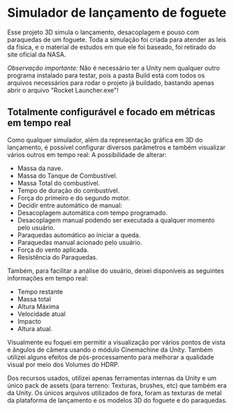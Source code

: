 # Simulador de lançamento de foguete

Esse projeto 3D simula o lançamento, desacoplagem e pouso com paraquedas de um foguete.
Toda a simulação foi criada para atender as leis da física, e o material de estudos em que ele foi baseado, foi retirado do site oficial da NASA.

 *Observação importante:*
Não é necessário ter a Unity nem qualquer outro programa instalado para testar, pois a pasta Build está com todos os arquivos necessários para rodar o projeto já buildado, bastando apenas abrir o arquivo "Rocket Launcher.exe"!

## Totalmente configurável e focado em métricas em tempo real
Como qualquer simulador, além da representação gráfica em 3D do lançamento, é possível configurar diversos parâmetros e também visualizar vários outros em tempo real:
A possibilidade de alterar:
 - Massa da nave.
 - Massa do Tanque de Combustível.
 - Massa Total do combustível.
 - Tempo de duração do combustível.
 - Força do primeiro e do segundo motor.
 - Decidir entre automático de manual:
  - Desacoplagem automática com tempo programado.
  - Desacoplagem manual podendo ser executada a qualquer momento pelo usuário.
  - Paraquedas automático ao iniciar a queda.
  - Paraquedas manual acionado pelo usuário.
 - Força do vento aplicada.
 - Resistência do Paraquedas.

 Também, para facilitar a análise do usuário, deixei disponíveis as seguintes informações em tempo real:
 - Tempo restante
 - Massa total
 - Altura Máxima
 - Velocidade atual
 - Impacto
 - Altura atual.


 Visualmente eu foquei em permitir a visualização por vários pontos de vista e ângulos de câmera usando o módulo Cinemachine da Unity. Também utilizei alguns efeitos de pós-processamento para melhorar a qualidade visual por meio dos Volumes do HDRP.

Dos recursos usados, utilizei apenas ferramentas internas da Unity e um único pack de assets (para terreno: Texturas, brushes, etc) que também era da Unity. Os únicos arquivos utilizados de fora, foram as texturas de metal da plataforma de lançamento e os modelos 3D do foguete e do paraquedas. 

